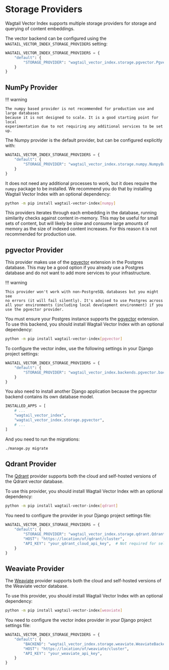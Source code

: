 # Storage Providers

Wagtail Vector Index supports multiple storage providers for storage and querying of content embeddings.

The vector backend can be configured using the `WAGTAIL_VECTOR_INDEX_STORAGE_PROVIDERS` setting:

```python
WAGTAIL_VECTOR_INDEX_STORAGE_PROVIDERS = {
    "default": {
        "STORAGE_PROVIDER": "wagtail_vector_index.storage.pgvector.PgvectorStorageProvider",
    }
}
```

## NumPy Provider

!!! warning

    The numpy based provider is not recommended for production use and large databases
    because it is not designed to scale. It is a good starting point for local
    experimentation due to not requiring any additional services to be set up.

The Numpy provider is the default provider, but can be configured explicitly with:

```python
WAGTAIL_VECTOR_INDEX_STORAGE_PROVIDERS = {
    "default": {
        "STORAGE_PROVIDER": "wagtail_vector_index.storage.numpy.NumpyBackend",
    }
}
```

It does not need any additional processes to work, but it does require the
`numpy` package to be installed. We recommend you do that by installing
Wagtail Vector Index with an optional dependency:

```sh
python -m pip install wagtail-vector-index[numpy]
```

This providers iterates through each embedding in the database, running similarity
checks against content in-memory. This may be useful for small sets of content,
but will likely be slow and consume large amounts of memory as the size of
indexed content increases. For this reason it is not recommended for production
use.


## pgvector Provider

This provider makes use of the [pgvector](https://github.com/pgvector/pgvector) extension
in the Postgres database. This may be a good option if you already use a Postgres database
and do not want to add more services to your infrastructure.

!!! warning

    This provider won't work with non-PostgreSQL databases but you might see
    no errors (it will fail silently). It's advised to use Postgres across
    all your environments (including local development environment) if you
    use the pgvector provider.

You must ensure your Postgres instance supports the
[pgvector](https://github.com/pgvector/pgvector) extension. To use this
backend, you should install Wagtail Vector Index with an optional dependency:

```sh
python -m pip install wagtail-vector-index[pgvector]
```

To configure the vector index, use the following settings in your Django
project settings:

```python
WAGTAIL_VECTOR_INDEX_STORAGE_PROVIDERS = {
    "default": {
        "STORAGE_PROVIDER": "wagtail_vector_index.backends.pgvector.backend.PgvectorBackend",
    }
}
```

You also need to install another Django application because the pgvector backend
contains its own database model.

```python
INSTALLED_APPS = [
    # ...
    "wagtail_vector_index",
    "wagtail_vector_index.storage.pgvector",
    # ...
]
```

And you need to run the migrations:

```sh
./manage.py migrate
```

## Qdrant Provider

The [Qdrant](https://qdrant.tech/) provider supports both the cloud and self-hosted
versions of the Qdrant vector database.

To use this provider, you should install Wagtail Vector Index with an optional
dependency:

```sh
python -m pip install wagtail-vector-index[qdrant]
```

You need to configure the provider in your Django project
settings file:

```python
WAGTAIL_VECTOR_INDEX_STORAGE_PROVIDERS = {
    "default": {
        "STORAGE_PROVIDER": "wagtail_vector_index.storage.qdrant.QdrantBackend",
        "HOST": "https://location/of/qdrant/cluster",
        "API_KEY": "your_qdrant_cloud_api_key",  # Not required for self-hosted installations
    }
}
```

## Weaviate Provider

The [Weaviate](https://weaviate.io/) provider supports both the cloud and
self-hosted versions of the Weaviate vector database.

To use this provider, you should install Wagtail Vector Index with an optional
dependency:

```sh
python -m pip install wagtail-vector-index[weaviate]
```

You need to configure the vector index provider in your Django project
settings file:

```python
WAGTAIL_VECTOR_INDEX_STORAGE_PROVIDERS = {
    "default": {
        "BACKEND": "wagtail_vector_index.storage.weaviate.WeaviateBackend",
        "HOST": "https://location/of/weaviate/cluster",
        "API_KEY": "your_weaviate_api_key",
    }
}
```

